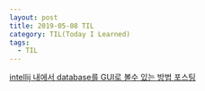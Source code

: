 ```yaml
---
layout: post
title: 2019-05-08 TIL
category: TIL(Today I Learned)
tags:
  - TIL
---
```




[intellij 내에서 database를 GUI로 볼수 있는 방법 포스팅](https://kwonsoonwoo.github.io/sql/2019/05/08/%EC%9D%B8%ED%85%94%EB%A6%AC%EC%A0%9C%EC%9D%B4-%EB%8D%B0%EC%9D%B4%ED%84%B0%EB%B2%A0%EC%9D%B4%EC%8A%A4.html)


